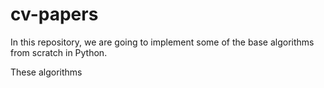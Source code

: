 # cv-papers

In this repository,
we are going to implement some of the base algorithms from scratch in Python.

These algorithms 
